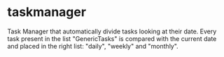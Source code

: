 # taskmanager
Task Manager that automatically divide tasks looking at their date.
Every task present in the list "GenericTasks" is compared with the current date and placed in the right list: "daily", "weekly" and "monthly".
